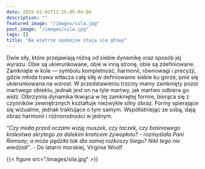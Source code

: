 ```yaml
---
date: 2019-01-01T11:25:05-04:00
description: ""
featured_image: "/images/sila.jpg"
post_image: "/images/sila.jpg"
tags: []
title: "Na wietrze spokojne stają się głowy"
---
```

Dwie siły, które przejawiają różną od siebie dynamikę oraz sposób jej wyrazu. Obie są ukierunkowane, obie w inną stronę, obie są zdefiniowane. Zamknięte w kole — symbolu kompletność, harmonii, równowagi i precyzji, gdzie młoda trawa wtłacza całą siłę w definiowanie siebie ku górze, pnie się ukierunkowana na wzrost. W przedstawieniu trzciny mamy zamknięty pozór martwego obiektu, jednak jest on na tyle martwy, jak martwo odbiera go widz. Olbrzymia dynamika tkwiąca w tej zamkniętej formie, biorąca się z czynników zewnętrznych kształtuje niezwykle silny obraz. Formy spierające się wizualnie, jednak traktujące o tym samym. Współistniejąc ze sobą, dają obraz harmonii i różnorodności w jednym.

*"Czy miała przed oczami wizję muszek, czy taczek, czy baśniowego królestwa skrytego za dalekim krańcem żywopłotu? - rozmyślała Pani Ramsay; a może pędziła tak dla samej rozkoszy biegu? Nikt tego nie wiedział”*. - Do latarni morskiej, Virginia Woolf


{{< figure src="/images/sila.jpg" >}}
